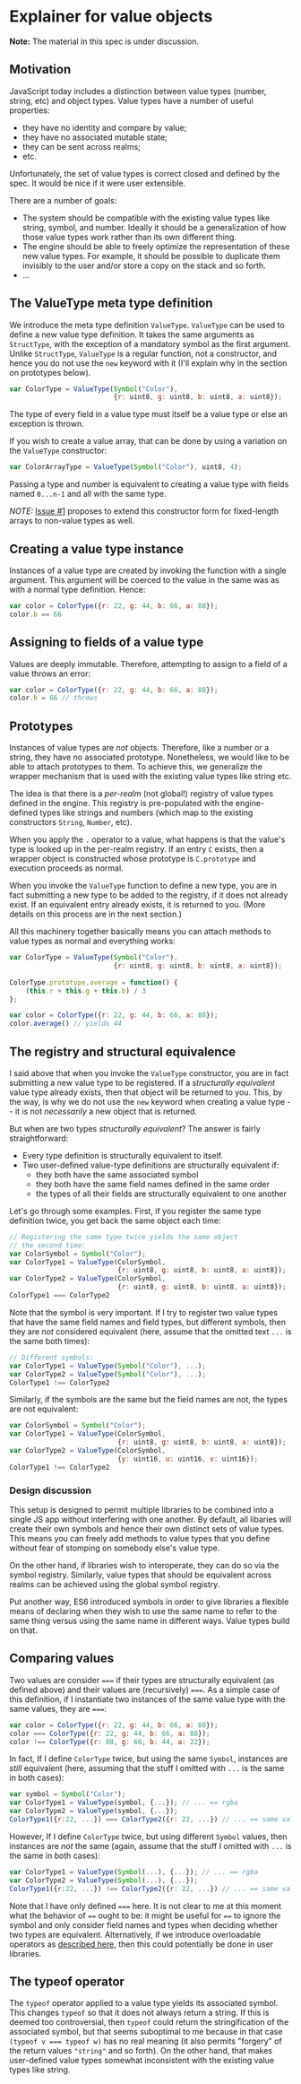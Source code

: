 # Explainer for value objects

**Note:** The material in this spec is under discussion.

## Motivation

JavaScript today includes a distinction between value types (number,
string, etc) and object types. Value types have a number of useful
properties:

- they have no identity and compare by value;
- they have no associated mutable state;
- they can be sent across realms;
- etc.

Unfortunately, the set of value types is correct closed and defined by
the spec. It would be nice if it were user extensible.

There are a number of goals:

- The system should be compatible with the existing value types like
  string, symbol, and number. Ideally it should be a generalization of
  how those value types work rather than its own different thing.
- The engine should be able to freely optimize the representation of
  these new value types. For example, it should be possible to
  duplicate them invisibly to the user and/or store a copy on the
  stack and so forth.
- ...

## The ValueType meta type definition

We introduce the meta type definition `ValueType`. `ValueType` can be
used to define a new value type definition. It takes the same
arguments as `StructType`, with the exception of a mandatory symbol as
the first argument. Unlike `StructType`, `ValueType` is a regular
function, not a constructor, and hence you do not use the `new`
keyword with it (I'll explain why in the section on prototypes below).

```js
var ColorType = ValueType(Symbol("Color"),
                          {r: uint8, g: uint8, b: uint8, a: uint8});
```
                              
The type of every field in a value type must itself be a value type or
else an exception is thrown.

If you wish to create a value array, that can be done by using a variation
on the `ValueType` constructor:

```js
var ColorArrayType = ValueType(Symbol("Color"), uint8, 4);
```

Passing a type and number is equivalent to creating a value type with
fields named `0...n-1` and all with the same type.

*NOTE:*
[Issue #1](https://github.com/nikomatsakis/typed-objects-explainer/issues/1)
proposes to extend this constructor form for fixed-length arrays to
non-value types as well.

## Creating a value type instance

Instances of a value type are created by invoking the function with
a single argument. This argument will be coerced to the value in the same
was as with a normal type definition. Hence:

```js
var color = ColorType({r: 22, g: 44, b: 66, a: 88});
color.b == 66
```
    
## Assigning to fields of a value type

Values are deeply immutable. Therefore, attempting to assign to a
field of a value throws an error:

```js
var color = ColorType({r: 22, g: 44, b: 66, a: 88});
color.b = 66 // throws
```

## Prototypes

Instances of value types are *not* objects. Therefore, like a number
or a string, they have no associated prototype. Nonetheless, we would
like to be able to attach prototypes to them. To achieve this, we
generalize the wrapper mechanism that is used with the existing value
types like string etc.

The idea is that there is a *per-realm* (not global!) registry of
value types defined in the engine. This registry is pre-populated with
the engine-defined types like strings and numbers (which map to the
existing constructors `String`, `Number`, etc).

When you apply the `.` operator to a value, what happens is that the
value's type is looked up in the per-realm registry. If an entry `C`
exists, then a wrapper object is constructed whose prototype is
`C.prototype` and execution proceeds as normal.

When you invoke the `ValueType` function to define a new type, you are
in fact submitting a new type to be added to the registry, if it does
not already exist.  If an equivalent entry already exists, it is
returned to you. (More details on this process are in the next
section.)

All this machinery together basically means you can attach methods to
value types as normal and everything works:

```js
var ColorType = ValueType(Symbol("Color"),
                          {r: uint8, g: uint8, b: uint8, a: uint8});
                           
ColorType.prototype.average = function() {
    (this.r + this.g + this.b) / 3
};

var color = ColorType({r: 22, g: 44, b: 66, a: 88});
color.average() // yields 44
```

## The registry and structural equivalence

I said above that when you invoke the `ValueType` constructor, you are
in fact submitting a new value type to be registered.  If a
*structurally equivalent* value type already exists, then that object
will be returned to you. This, by the way, is why we do not use the
`new` keyword when creating a value type -- it is not *necessarily* a
new object that is returned.

But when are two types *structurally equivalent*? The answer is
fairly straightforward:

- Every type definition is structurally equivalent to itself.
- Two user-defined value-type definitions are structurally equivalent
  if:
  - they both have the same associated symbol
  - they both have the same field names defined in the same order
  - the types of all their fields are structurally equivalent to one another

Let's go through some examples. First, if you register the same type
definition twice, you get back the same object each time:

```js
// Registering the same type twice yields the same object
// the second time:
var ColorSymbol = Symbol("Color");
var ColorType1 = ValueType(ColorSymbol,
                           {r: uint8, g: uint8, b: uint8, a: uint8});
var ColorType2 = ValueType(ColorSymbol,
                           {r: uint8, g: uint8, b: uint8, a: uint8});
ColorType1 === ColorType2
```

Note that the symbol is very important. If I try to register two value
types that have the same field names and field types, but different
symbols, then they are *not* considered equivalent (here, assume that
the omitted text `...` is the same both times):

```js
// Different symbols:
var ColorType1 = ValueType(Symbol("Color"), ...);
var ColorType2 = ValueType(Symbol("Color"), ...);
ColorType1 !== ColorType2
```
    
Similarly, if the symbols are the same but the field names are not,
the types are not equivalent:

```js
var ColorSymbol = Symbol("Color");
var ColorType1 = ValueType(ColorSymbol,
                           {r: uint8, g: uint8, b: uint8, a: uint8});
var ColorType2 = ValueType(ColorSymbol,
                           {y: uint16, u: uint16, v: uint16});
ColorType1 !== ColorType2
```

### Design discussion

This setup is designed to permit multiple libraries to be combined
into a single JS app without interfering with one another. By default,
all libaries will create their own symbols and hence their own
distinct sets of value types. This means you can freely add methods to
value types that you define without fear of stomping on somebody
else's value type.

On the other hand, if libraries wish to interoperate, they can do so
via the symbol registry. Similarly, value types that should be
equivalent across realms can be achieved using the global symbol
registry.

Put another way, ES6 introduced symbols in order to give libraries a
flexible means of declaring when they wish to use the same name to
refer to the same thing versus using the same name in different ways.
Value types build on that.

## Comparing values

Two values are consider `===` if their types are structurally
equivalent (as defined above) and their values are (recursively)
`===`. As a simple case of this definition, if I instantiate two
instances of the same value type with the same values, they are `===`:

```js
var color = ColorType({r: 22, g: 44, b: 66, a: 88});
color === ColorType({r: 22, g: 44, b: 66, a: 88});
color !== ColorType({r: 88, g: 66, b: 44, a: 22});
```
    
In fact, If I define `ColorType` twice, but using the same `Symbol`,
instances are *still* equivalent (here, assuming that the stuff I
omitted with `...` is the same in both cases):

```js
var symbol = Symbol("Color");
var ColorType1 = ValueType(symbol, {...}); // ... == rgba
var ColorType2 = ValueType(symbol, {...});
ColorType1({r:22, ...}) === ColorType2({r: 22, ...}) // ... == same values
```

However, If I define `ColorType` twice, but using different `Symbol`
values, then instances are *not* the same (again, assume that the stuff
I omitted with `...` is the same in both cases):

```js
var ColorType1 = ValueType(Symbol(...), {...}); // ... == rgba
var ColorType2 = ValueType(Symbol(...), {...});
ColorType1({r:22, ...}) !== ColorType2({r: 22, ...}) // ... == same values
```

Note that I have only defined `===` here. It is not clear to me at
this moment what the behavior of `==` ought to be: it might be useful
for `==` to ignore the symbol and only consider field names and types
when deciding whether two types are equivalent. Alternatively, if we
introduce overloadable operators as [described here](overloading.md),
then this could potentially be done in user libraries.

## The typeof operator

The `typeof` operator applied to a value type yields its associated
symbol. This changes `typeof` so that it does not always return a
string. If this is deemed too controversial, then `typeof` could
return the stringification of the associated symbol, but that seems
suboptimal to me because in that case `(typeof v === typeof w)` has no
real meaning (it also permits "forgery" of the return values
`"string"` and so forth). On the other hand, that makes user-defined
value types somewhat inconsistent with the existing value types like
string.


